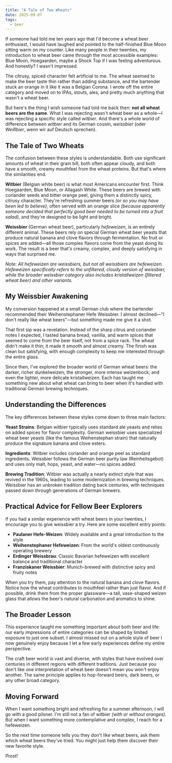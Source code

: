 ```yaml
---
title: "A Tale of Two Wheats"
date: 2025-09-07
tags:
  - beer
---
```


If someone had told me ten years ago that I'd become a wheat beer enthusiast, I would have laughed and pointed to the half-finished Blue Moon sitting warm on my counter. Like many people in their twenties, my introduction to wheat beer came through the most accessible examples: Blue Moon, Hoegaarden, maybe a Shock Top if I was feeling adventurous. And honestly? I wasn't impressed.

The citrusy, spiced character felt artificial to me. The wheat seemed to make the beer taste thin rather than adding substance, and the bartender stuck an orange in it like it was a Belgian Corona. I wrote off the entire category and moved on to IPAs, stouts, ales, and pretty much anything that wasn't a wheat beer.

But here's the thing I wish someone had told me back then: **not all wheat beers are the same**. What I was rejecting wasn't wheat beer as a whole—I was rejecting a specific style called *witbier*. And there's a whole world of difference between *witbier* and its German cousin, *weissbier* (oder *Weißbier*, wenn wir auf Deutsch sprechen).

## The Tale of Two Wheats

The confusion between these styles is understandable. Both use significant amounts of wheat in their grain bill, both often appear cloudy, and both have a smooth, creamy mouthfeel from the wheat proteins. But that's where the similarities end.

**Witbier** (Belgian white beer) is what most Americans encounter first. Think Hoegaarden, Blue Moon, or Allagash White. These beers are brewed with coriander seeds and bitter orange peel, giving them a distinctly spicy, citrusy character. They're refreshing summer beers *(or so you may have been led to believe)*, often served with an orange slice *(because apparently someone decided that perfectly good beer needed to be turned into a fruit salad)*, and they're designed to be light and bright.

**Weissbier** (German wheat beer), particularly *hefeweizen*, is an entirely different animal. These beers rely on special German wheat beer yeasts that produce natural banana and clove flavors through fermentation. No fruit or spices are added—all those complex flavors come from the yeast doing its work. The result is a beer that's creamy, complex, and deeply satisfying in ways that surprised me.

*Note: All hefeweizen are weissbiers, but not all weissbiers are hefeweizen. Hefeweizen specifically refers to the unfiltered, cloudy version of weissbier, while the broader weissbier category also includes kristallweizen (filtered wheat beer) and other variants.*

## My Weissbier Awakening

My conversion happened at a small German club where the bartender recommended their Weihenstephaner Hefe Weissbier. I almost declined—"I don't really like wheat beers"—but something made me give it a shot.

That first sip was a revelation. Instead of the sharp citrus and coriander notes I expected, I tasted banana bread, vanilla, and warm spices that seemed to come from the beer itself, not from a spice rack. The wheat didn't make it thin; it made it smooth and almost creamy. The finish was clean but satisfying, with enough complexity to keep me interested through the entire glass.

Since then, I've explored the broader world of German wheat beers: the darker, richer dunkelweizen; the stronger, more intense weizenbock; and even the lighter, more delicate kristallweizen. Each has taught me something new about what wheat can bring to beer when it's handled with traditional German brewing techniques.

## Understanding the Differences

The key differences between these styles come down to three main factors:

**Yeast Strains**: Belgian witbier typically uses standard ale yeasts and relies on added spices for flavor complexity. German weissbier uses specialized wheat beer yeasts (like the famous Weihenstephan strain) that naturally produce the signature banana and clove esters.

**Ingredients**: Witbier includes coriander and orange peel as standard ingredients. Weissbier follows the German beer purity law (Reinheitsgebot) and uses only malt, hops, yeast, and water—no spices added.

**Brewing Tradition**: Witbier was actually a nearly extinct style that was revived in the 1960s, leading to some modernization in brewing techniques. Weissbier has an unbroken tradition dating back centuries, with techniques passed down through generations of German brewers.

## Practical Advice for Fellow Beer Explorers

If you had a similar experience with wheat beers in your twenties, I encourage you to give weissbier a try. Here are some excellent entry points:

- **Paulaner Hefe-Weizen**: Widely available and a great introduction to the style
- **Weihenstephaner Hefeweizen**: From the world's oldest continuously operating brewery
- **Erdinger Weissbrau**: Classic Bavarian hefeweizen with excellent balance and traditional character
- **Franziskaner Weissbier**: Munich-brewed with distinctive spicy and fruity notes

When you try them, pay attention to the natural banana and clove flavors. Notice how the wheat contributes to mouthfeel rather than just flavor. And if possible, drink them from the proper glassware—a tall, vase-shaped weizen glass that allows the beer's natural carbonation and aromatics to shine.

## The Broader Lesson

This experience taught me something important about both beer and life: our early impressions of entire categories can be shaped by limited exposure to just one subset. I almost missed out on a whole style of beer I now genuinely enjoy because I let a few early experiences define my entire perspective.

The craft beer world is vast and diverse, with styles that have evolved over centuries in different regions with different traditions. Just because you don't like one interpretation of wheat beer doesn't mean you won't enjoy another. The same principle applies to hop-forward beers, dark beers, or any other broad category.

## Moving Forward

When I want something bright and refreshing for a summer afternoon, I will go with a good pilsner. I'm still not a fan of witbier *(with or without oranges)*. But when I want something more contemplative and complex, I reach for a hefeweizen.

So the next time someone tells you they don't like wheat beers, ask them which wheat beers they've tried. You might just help them discover their new favorite style.

*Prost!*
